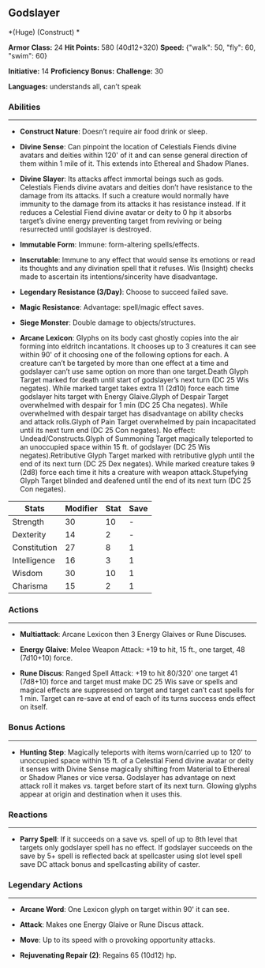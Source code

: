 ## Godslayer
*(Huge) (Construct) *

**Armor Class:** 24
**Hit Points:** 580 (40d12+320)
**Speed:** {"walk": 50, "fly": 60, "swim": 60}

**Initiative:** 14
**Proficiency Bonus:**
**Challenge:** 30

**Languages:** understands all, can’t speak

### Abilities
 --- 
- **Construct Nature**: Doesn’t require air food drink or sleep.

- **Divine Sense**: Can pinpoint the location of Celestials Fiends divine avatars and deities within 120' of it and can sense general direction of them within 1 mile of it. This extends into Ethereal and Shadow Planes.

- **Divine Slayer**: Its attacks affect immortal beings such as gods. Celestials Fiends divine avatars and deities don’t have resistance to the damage from its attacks. If such a creature would normally have immunity to the damage from its attacks it has resistance instead. If it reduces a Celestial Fiend divine avatar or deity to 0 hp it absorbs target’s divine energy preventing target from reviving or being resurrected until godslayer is destroyed.

- **Immutable Form**: Immune: form-altering spells/effects.

- **Inscrutable**: Immune to any effect that would sense its emotions or read its thoughts and any divination spell that it refuses. Wis (Insight) checks made to ascertain its intentions/sincerity have disadvantage.

- **Legendary Resistance (3/Day)**: Choose to succeed failed save.

- **Magic Resistance**: Advantage: spell/magic effect saves.

- **Siege Monster**: Double damage to objects/structures.

- **Arcane Lexicon**: Glyphs on its body cast ghostly copies into the air forming into eldritch incantations. It chooses up to 3 creatures it can see within 90' of it choosing one of the following options for each. A creature can’t be targeted by more than one effect at a time and godslayer can’t use same option on more than one target.Death Glyph Target marked for death until start of godslayer’s next turn (DC 25 Wis negates). While marked target takes extra 11 (2d10) force each time godslayer hits target with Energy Glaive.Glyph of Despair Target overwhelmed with despair for 1 min (DC 25 Cha negates). While overwhelmed with despair target has disadvantage on ability checks and attack rolls.Glyph of Pain Target overwhelmed by pain incapacitated until its next turn end (DC 25 Con negates). No effect: Undead/Constructs.Glyph of Summoning Target magically teleported to an unoccupied space within 15 ft. of godslayer (DC 25 Wis negates).Retributive Glyph Target marked with retributive glyph until the end of its next turn (DC 25 Dex negates). While marked creature takes 9 (2d8) force each time it hits a creature with weapon attack.Stupefying Glyph Target blinded and deafened until the end of its next turn (DC 25 Con negates).



| Stats | Modifier | Stat | Save
| ---- | ---- | ---- | ---- |
| Strength | 30 | 10 | - |
| Dexterity | 14 | 2 | - |
| Constitution | 27 | 8 | 1 |
| Intelligence | 16 | 3 | 1 |
| Wisdom | 30 | 10 | 1 |
| Charisma | 15 | 2 | 1 |

### Actions
 --- 
- **Multiattack**: Arcane Lexicon then 3 Energy Glaives or Rune Discuses.

- **Energy Glaive**: Melee Weapon Attack: +19 to hit, 15 ft., one target, 48 (7d10+10) force.

- **Rune Discus**: Ranged Spell Attack: +19 to hit 80/320' one target 41 (7d8+10) force and target must make DC 25 Wis save or spells and magical effects are suppressed on target and target can’t cast spells for 1 min. Target can re-save at end of each of its turns success ends effect on itself.

### Bonus Actions
 --- 
- **Hunting Step**: Magically teleports with items worn/carried up to 120' to unoccupied space within 15 ft. of a Celestial Fiend divine avatar or deity it senses with Divine Sense magically shifting from Material to Ethereal or Shadow Planes or vice versa. Godslayer has advantage on next attack roll it makes vs. target before start of its next turn. Glowing glyphs appear at origin and destination when it uses this.

### Reactions
 --- 
- **Parry Spell**: If it succeeds on a save vs. spell of up to 8th level that targets only godslayer spell has no effect. If godslayer succeeds on the save by 5+ spell is reflected back at spellcaster using slot level spell save DC attack bonus and spellcasting ability of caster.

### Legendary Actions
 --- 
- **Arcane Word**: One Lexicon glyph on target within 90' it can see.

- **Attack**: Makes one Energy Glaive or Rune Discus attack.

- **Move**: Up to its speed with o provoking opportunity attacks.

- **Rejuvenating Repair (2)**: Regains 65 (10d12) hp.

